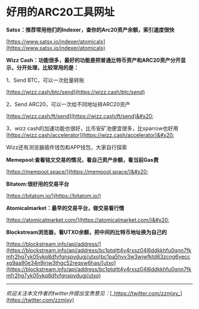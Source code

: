 # 好用的ARC20工具网址



**Satsx：推荐常用他们的Indexer，查你的Arc20资产余额，索引速度很快**

[https://www.satsx.io/indexer/atomicals](https://www.satsx.io/indexer/atomicals)



**Wizz Cash：功能很多，最好的功能是把普通比特币资产和ARC20资产分开显示，分开处理，比较常用的是：**

1、Send BTC，可以一次批量转账

[https://wizz.cash/btc/send](https://wizz.cash/btc/send)

2、Send ARC20，可以一次给不同地址转ARC20资产

[https://wizz.cash/ft/send](https://wizz.cash/ft/send)&#x20;

3、wizz cash的加速功能也很好，比币安矿池便宜很多，比sparrow也好用
[https://wizz.cash/accelerator](https://wizz.cash/accelerator)&#x20;

Wizz还有浏览器插件钱包和APP钱包，大家自行探索


**Memepool:查看铭文交易的情况，看自己资产余额，看当前Gas费**

[https://mempool.space/](https://mempool.space/)&#x20;



**Bitatom:很好用的交易平台**

[https://bitatom.io/](https://bitatom.io/)



**Atomicalmarket：最早的交易平台，做交易看行情**

[https://atomicalmarket.com/](https://atomicalmarket.com/)&#x20;



**Blockstream浏览器，看UTXO余额，把中间的比特币地址换为自己的**

[https://blockstream.info/api/address/](https://blockstream.info/api/address/bc1ptqltt4y4rxsz04l6ddkkhfu0qnn7fkmfr2hg7yk05ykq8dfvfgnspvdugj/utxo)bc1pa5hvv3w3wjwfktd63zcng6yeccxg9aa90e34n9jrjw3thgc52reqxw6has/[utxo](https://blockstream.info/api/address/bc1ptqltt4y4rxsz04l6ddkkhfu0qnn7fkmfr2hg7yk05ykq8dfvfgnspvdugj/utxo)



***

_欢迎关注本文作者的twitter并提出宝贵意见：_[_https://twitter.com/zzmjxy_](https://twitter.com/zzmjxy)
